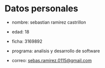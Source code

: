 
# Datos personales

* nombre: sebastian ramirez castrillon

* edad: 18

* ficha: 3169892

* programa: analisis y desarrollo de software

* correo: sebas.ramirez.0115@gmail.com



